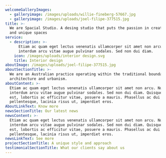 ```yaml
---
welcomeGalleryImages:
  - galleryimage: /images/uploads/willie-fineberg-57667.jpg
  - galleryimage: /images/uploads/joel-filipe-377515.jpg
title: >-
  We are Spacial Studio. A desing studio that puts the passion in creating new
  and unique spaces
service:
  - description: >-
      Etiam ac quam eget lectus venenatis ullamcorper sit amet non arcu. Nullam
      interdum arcu vitae augue pulvinar sodales. Sed non dui diam.
    icon: /images/uploads/interior design.svg
    title: Interior design
aboutImage: /images/uploads/joel-filipe-377515.jpg
aboutSectionTitle: >-
  We are an Australian practice operating within the traditional boundaries of
  architecture and urbanism. 
aboutContent: >-
  Etiam ac quam eget lectus venenatis ullamcorper sit amet non arcu. Nullam
  interdum arcu vitae augue pulvinar sodales. Sed non dui diam. Quisque lectus
  est, lobortis ac efficitur vitae, posuere a mauris. Phasellus ac dui
  pellentesque, lacinia risus ut, imperdiet eros.
AboutLinkText: Know more
newsSectionTitle: Our latest news
newsContent: >-
  Etiam ac quam eget lectus venenatis ullamcorper sit amet non arcu. Nullam
  interdum arcu vitae augue pulvinar sodales. Sed non dui diam. Quisque lectus
  est, lobortis ac efficitur vitae, posuere a mauris. Phasellus ac dui
  pellentesque, lacinia risus ut, imperdiet eros.
newsLinkText: See more
projectSectionTitle: A unique style and approach
testimonialSectionTitle: What our clients say about us
---
```



